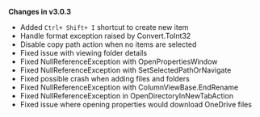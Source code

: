 **Changes in v3.0.3**

- Added `Ctrl+ Shift+ I` shortcut to create new item
- Handle format exception raised by Convert.ToInt32
- Disable copy path action when no items are selected
- Fixed issue with viewing folder details
- Fixed NullReferenceException with OpenPropertiesWindow
- Fixed NullReferenceException with SetSelectedPathOrNavigate
- Fixed possible crash when adding files and folders
- Fixed NullReferenceException with ColumnViewBase.EndRename
- Fixed NullReferenceException in OpenDirectoryInNewTabAction
- Fixed issue where opening properties would download OneDrive files
